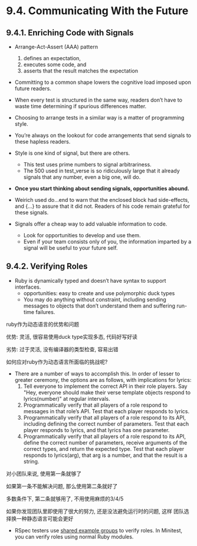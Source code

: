 # 9.4. Communicating With the Future

## 9.4.1. Enriching Code with Signals

+ Arrange-Act-Assert (AAA) pattern
    1. defines an expectation,
    2. executes some code, and
    3. asserts that the result matches the expectation

+ Committing to a common shape lowers the cognitive load imposed upon future readers.

+ When every test is structured in the same way, readers don’t have to waste time determining if spurious differences matter.

+ Choosing to arrange tests in a similar way is a matter of programming style.

+ You’re always on the lookout for code arrangements that send signals to these hapless readers.

+ Style is one kind of signal, but there are others.
    + This test uses prime numbers to signal arbitrariness.
    + The 500 used in test_verse is so ridiculously large that it already signals that any number, even a big one, will do.

+ **Once you start thinking about sending signals, opportunities abound.**

+ Weirich used do...end to warn that the enclosed block had side-effects, and {...} to assure that it did not. Readers of his code remain grateful for these signals.

+ Signals offer a cheap way to add valuable information to code.
    + Look for opportunities to develop and use them.
    + Even if your team consists only of you, the information imparted by a signal will be useful to your future self.

## 9.4.2. Verifying Roles

+ Ruby is dynamically typed and doesn’t have syntax to support interfaces.
    + opportunities: easy to create and use polymorphic duck types
    + You may do anything without constraint, including sending messages to objects that don’t understand them and suffering run-time failures.

ruby作为动态语言的优势和问题

优势: 灵活, 很容易使用duck type实现多态, 代码好写好读

劣势: 过于灵活, 没有编译器的类型检查, 容易出错

如何应对ruby作为动态语言所面临的挑战呢?

+ There are a number of ways to accomplish this. In order of lesser to greater ceremony, the options are as follows, with implications for lyrics:
    1. Tell everyone to implement the correct API in their role players. Say "Hey, everyone should make their verse template objects respond to lyrics(number)" at regular intervals.
    2. Programmatically verify that all players of a role respond to messages in that role’s API. Test that each player responds to lyrics.
    3. Programmatically verify that all players of a role respond to its API, including defining the correct number of parameters. Test that each player responds to lyrics, and that lyrics has one parameter.
    4. Programmatically verify that all players of a role respond to its API, define the correct number of parameters, receive arguments of the correct types, and return the expected type. Test that each player responds to lyrics(arg), that arg is a number, and that the result is a string.

对小团队来说, 使用第一条就够了

如果第一条不能解决问题, 那么使用第二条就好了

多数条件下, 第二条就够用了, 不用使用麻烦的3/4/5

如果你发现团队里即使用了很大的努力, 还是没法避免运行时的问题, 这样 团队选择换一种静态语言可能会更好

+ RSpec testers use [shared example groups](https://relishapp.com/rspec/rspec-core/v/2-0/docs/example-groups/shared-example-group) to verify roles. In Minitest, you can verify roles using normal Ruby modules.


